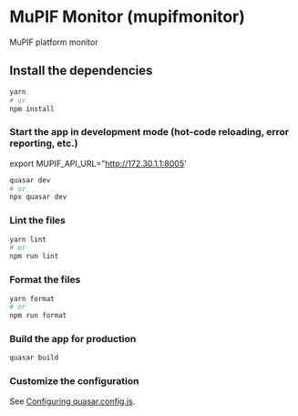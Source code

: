 # MuPIF Monitor (mupifmonitor)

MuPIF platform monitor

## Install the dependencies

```bash
yarn
# or
npm install
```

### Start the app in development mode (hot-code reloading, error reporting, etc.)

export MUPIF_API_URL="http://172.30.1.1:8005'
```bash
quasar dev
# or
npx quasar dev
```

### Lint the files

```bash
yarn lint
# or
npm run lint
```

### Format the files

```bash
yarn format
# or
npm run format
```

### Build the app for production

```bash
quasar build
```

### Customize the configuration

See [Configuring quasar.config.js](https://v2.quasar.dev/quasar-cli-webpack/quasar-config-js).
